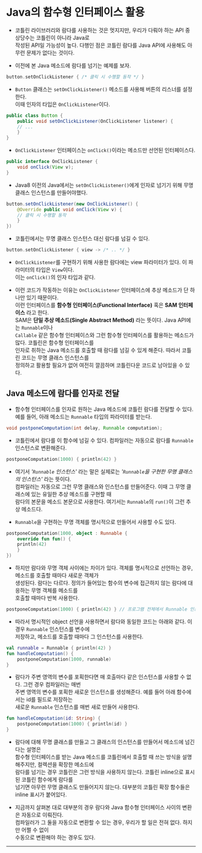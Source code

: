 # Java의 함수형 인터페이스 활용

- 코틀린 라이브러리와 람다를 사용하는 것은 멋지지만, 우리가 다뤄야 하는 API 중 상당수는 코틀린이 아니라 Java로  
  작성된 API일 가능성이 높다. 다행인 점은 코틀린 람다를 Java API에 사용해도 아무런 문제가 없다는 것이다.

- 이전에 본 Java 메소드에 람다를 넘기는 예제를 보자.

```kt
button.setOnClickListener { /* 클릭 시 수행할 동작 */ }
```

- `Button` 클래스는 `setOnClickListener()` 메소드를 사용해 버튼의 리스너를 설정한다.  
  이때 인자의 타입은 `OnClickListener`이다.

```java
public class Button {
    public void setOnClickListener(OnClickListener listener) {
	// ...
    }
}
```

- `OnClickListener` 인터페이스는 `onClick()`이라는 메소드만 선언된 인터페이스다.

```java
public interface OnClickListener {
    void onClick(View v);
}
```

- Java8 이전의 Java에서는 `setOnClickListener()`에게 인자로 넘기기 위해 무명 클래스 인스턴스를 만들어야했다.

```java
button.setOnClickListener(new OnClickListener() {
    @Override public void onClick(View v) {
	// 클릭 시 수행할 동작
    }
})
```

- 코틀린에서는 무명 클래스 인스턴스 대신 람다를 넘길 수 있다.

```kt
button.setOnClickListener { view -> /* .. */ }
```

- `OnClickListener`를 구현하기 위해 사용한 람다에는 view 파라미터가 있다. 이 파라미터의 타입은 `View`이다.  
  이는 `onClick()`의 인자 타입과 같다.

- 이런 코드가 작동하는 이유는 `OnClickListener` 인터페이스에 추상 메소드가 단 하나만 있기 때문이다.  
  이런 인터페이스를 **함수형 인터페이스(Functional Interface)** 혹은 **SAM 인터페이스** 라고 한다.  
  SAM은 **단일 추상 메소드(Single Abstract Method)** 라는 뜻이다. Java API에는 `Runnable`이나  
  `Callable` 같은 함수형 인터페이스와 그런 함수형 인터페이스를 활용하는 메소드가 많다. 코틀린은 함수형 인터페이스를  
  인자로 취하는 Java 메소드를 호출할 때 람다를 넘길 수 있게 해준다. 따라서 코틀린 코드는 무명 클래스 인스턴스를  
  정의하고 활용할 필요가 없어 여전히 깔끔하며 코틀린다운 코드로 남아있을 수 있다.

## Java 메소드에 람다를 인자로 전달

- 함수형 인터페이스를 인자로 원하는 Java 메소드에 코틀린 람다를 전달할 수 있다.  
  예를 들어, 아래 메소드는 `Runnable` 타입의 파라미터를 받는다.

```java
void postponeComputation(int delay, Runnable computation);
```

- 코틀린에서 람다를 이 함수에 넘길 수 있다. 컴파일러는 자동으로 람다를 `Runnable` 인스턴스로 변환해준다.

```kt
postponeComputation(1000) { println(42) }
```

- 여기서 _'`Runnable` 인스턴스'_ 라는 말은 실제로는 _'`Runnable`을 구현한 무명 클래스의 인스턴스'_ 라는 뜻이다.  
  컴파일러는 자동으로 그런 무명 클래스와 인스턴스를 만들어준다. 이때 그 무명 클래스에 있는 유일한 추상 메소드를 구현할 때  
  람다의 본문을 메소드 본문으로 사용한다. 여기서는 `Runnable`의 `run()`이 그런 추상 메소드다.

- `Runnable`을 구현하는 무명 객체를 명시적으로 만들어서 사용할 수도 있다.

```kt
postponeComputation(1000, object : Runnable {
    override fun fun() {
	println(42)
    }
})
```

- 하지만 람다와 무명 객체 사이에는 차이가 있다. 객체를 명시적으로 선언하는 경우, 메소드를 호출할 때마다 새로운 객체가  
  생성된다. 람다는 다르다. 정의가 들어있는 함수의 변수에 접근하지 않는 람다에 대응하는 무명 객체를 메소드를  
  호출할 때마다 반복 사용한다.

```kt
postponeComputation(1000) { println(42) } // 프로그램 전체에서 Runnable 인스턴스는 단 하나만 만들어진다.
```

- 따라서 명시적인 object 선언을 사용하면서 람다와 동일한 코드는 아래와 같다. 이 경우 `Runnable` 인스턴스를 변수에  
  저장하고, 메소드를 호출할 때마다 그 인스턴스를 사용한다.

```kt
val runnable = Runnable { println(42) }
fun handleComputation() {
    postponeComputation(1000, runnable)
}
```

- 람다가 주변 영역의 변수를 포획한다면 매 호출마다 같은 인스턴스를 사용할 수 없다. 그런 경우 컴파일러는 매번  
  주변 영역의 변수를 포획한 새로운 인스턴스를 생성해준다. 예를 들어 아래 함수에서는 id를 필드로 저장하는  
  새로운 `Runnable` 인스턴스를 매번 새로 만들어 사용한다.

```kt
fun handleComputation(id: String) {
    postponeComputation(1000) { println(id) }
}
```

- 람다에 대해 무명 클래스를 만들고 그 클래스의 인스턴스를 만들어서 메소드에 넘긴다는 설명은  
  함수형 인터페이스를 받는 Java 메소드를 코틀린에서 호출할 때 쓰는 방식을 설명해주지만, 컬렉션을 확장한 메소드에  
  람다를 넘기는 경우 코틀린은 그런 방식을 사용하지 않는다. 코틀린 inline으로 표시된 코틀린 함수에게 람다를  
  넘기면 아무런 무명 클래스도 만들어지지 않는다. 대부분의 코틀린 확장 함수들은 inline 표시가 붙어있다.

- 지금까지 살펴본 대로 대부분의 경우 람다와 Java 함수형 인터페이스 사이의 변환은 자동으로 이뤄진다.  
  컴파일러가 그 둘을 자동으로 변환할 수 있는 경우, 우리가 할 일은 전혀 없다. 하지만 어쩔 수 없이  
  수동으로 변환해야 하는 경우도 있다.

<hr/>
